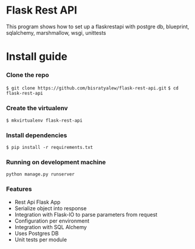 # Flask Rest API
This program shows how to set up a flaskrestapi with postgre db, blueprint, sqlalchemy, marshmallow, wsgi, unittests

# Install guide

### Clone the repo

```$ git clone https://github.com/bisratyalew/flask-rest-api.git```
```$ cd flask-rest-api```

### Create the virtualenv

```$ mkvirtualenv flask-rest-api```

### Install dependencies

```$ pip install -r requirements.txt```

### Running on development machine
```
python manage.py runserver
```

### Features

* Rest Api Flask App
* Serialize object into response
* Integration with Flask-IO to parse parameters from request
* Configuration per environment
* Integration with SQL Alchemy
* Uses Postgres DB
* Unit tests per module